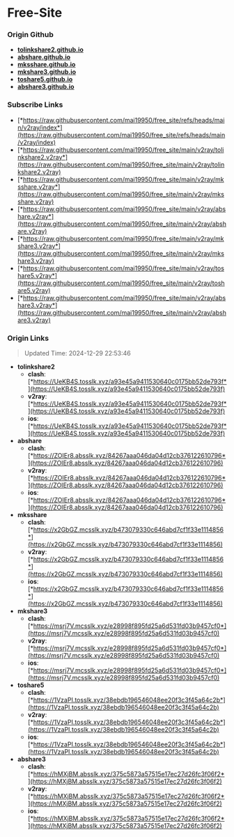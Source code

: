 # Free-Site

### Origin Github

- [**tolinkshare2.github.io**](https://github.com/tolinkshare2/tolinkshare2.github.io)
- [**abshare.github.io**](https://github.com/abshare/abshare.github.io)
- [**mksshare.github.io**](https://github.com/mksshare/mksshare.github.io)
- [**mkshare3.github.io**](https://github.com/mkshare3/mkshare3.github.io)
- [**toshare5.github.io**](https://github.com/toshare5/toshare5.github.io)
- [**abshare3.github.io**](https://github.com/abshare3/abshare3.github.io)

### Subscribe Links

- [*https://raw.githubusercontent.com/mai19950/free_site/refs/heads/main/v2ray/index*](https://raw.githubusercontent.com/mai19950/free_site/refs/heads/main/v2ray/index)
- [*https://raw.githubusercontent.com/mai19950/free_site/main/v2ray/tolinkshare2.v2ray*](https://raw.githubusercontent.com/mai19950/free_site/main/v2ray/tolinkshare2.v2ray)
- [*https://raw.githubusercontent.com/mai19950/free_site/main/v2ray/mksshare.v2ray*](https://raw.githubusercontent.com/mai19950/free_site/main/v2ray/mksshare.v2ray)
- [*https://raw.githubusercontent.com/mai19950/free_site/main/v2ray/abshare.v2ray*](https://raw.githubusercontent.com/mai19950/free_site/main/v2ray/abshare.v2ray)
- [*https://raw.githubusercontent.com/mai19950/free_site/main/v2ray/mkshare3.v2ray*](https://raw.githubusercontent.com/mai19950/free_site/main/v2ray/mkshare3.v2ray)
- [*https://raw.githubusercontent.com/mai19950/free_site/main/v2ray/toshare5.v2ray*](https://raw.githubusercontent.com/mai19950/free_site/main/v2ray/toshare5.v2ray)
- [*https://raw.githubusercontent.com/mai19950/free_site/main/v2ray/abshare3.v2ray*](https://raw.githubusercontent.com/mai19950/free_site/main/v2ray/abshare3.v2ray)

### Origin Links

> Updated Time: 2024-12-29 22:53:46

- **tolinkshare2**
  - **clash**: [*https://UeKB4S.tosslk.xyz/a93e45a9411530640c0175bb52de793f*](https://UeKB4S.tosslk.xyz/a93e45a9411530640c0175bb52de793f)
  - **v2ray**: [*https://UeKB4S.tosslk.xyz/a93e45a9411530640c0175bb52de793f*](https://UeKB4S.tosslk.xyz/a93e45a9411530640c0175bb52de793f)
  - **ios**: [*https://UeKB4S.tosslk.xyz/a93e45a9411530640c0175bb52de793f*](https://UeKB4S.tosslk.xyz/a93e45a9411530640c0175bb52de793f)
- **abshare**
  - **clash**: [*https://ZOIEr8.absslk.xyz/84267aaa046da04d12cb376122610796*](https://ZOIEr8.absslk.xyz/84267aaa046da04d12cb376122610796)
  - **v2ray**: [*https://ZOIEr8.absslk.xyz/84267aaa046da04d12cb376122610796*](https://ZOIEr8.absslk.xyz/84267aaa046da04d12cb376122610796)
  - **ios**: [*https://ZOIEr8.absslk.xyz/84267aaa046da04d12cb376122610796*](https://ZOIEr8.absslk.xyz/84267aaa046da04d12cb376122610796)
- **mksshare**
  - **clash**: [*https://x2GbGZ.mcsslk.xyz/b473079330c646abd7cf1f33e1114856*](https://x2GbGZ.mcsslk.xyz/b473079330c646abd7cf1f33e1114856)
  - **v2ray**: [*https://x2GbGZ.mcsslk.xyz/b473079330c646abd7cf1f33e1114856*](https://x2GbGZ.mcsslk.xyz/b473079330c646abd7cf1f33e1114856)
  - **ios**: [*https://x2GbGZ.mcsslk.xyz/b473079330c646abd7cf1f33e1114856*](https://x2GbGZ.mcsslk.xyz/b473079330c646abd7cf1f33e1114856)
- **mkshare3**
  - **clash**: [*https://msrj7V.mcsslk.xyz/e28998f895fd25a6d531fd03b9457cf0*](https://msrj7V.mcsslk.xyz/e28998f895fd25a6d531fd03b9457cf0)
  - **v2ray**: [*https://msrj7V.mcsslk.xyz/e28998f895fd25a6d531fd03b9457cf0*](https://msrj7V.mcsslk.xyz/e28998f895fd25a6d531fd03b9457cf0)
  - **ios**: [*https://msrj7V.mcsslk.xyz/e28998f895fd25a6d531fd03b9457cf0*](https://msrj7V.mcsslk.xyz/e28998f895fd25a6d531fd03b9457cf0)
- **toshare5**
  - **clash**: [*https://1VzaPI.tosslk.xyz/38ebdb196546048ee20f3c3f45a64c2b*](https://1VzaPI.tosslk.xyz/38ebdb196546048ee20f3c3f45a64c2b)
  - **v2ray**: [*https://1VzaPI.tosslk.xyz/38ebdb196546048ee20f3c3f45a64c2b*](https://1VzaPI.tosslk.xyz/38ebdb196546048ee20f3c3f45a64c2b)
  - **ios**: [*https://1VzaPI.tosslk.xyz/38ebdb196546048ee20f3c3f45a64c2b*](https://1VzaPI.tosslk.xyz/38ebdb196546048ee20f3c3f45a64c2b)
- **abshare3**
  - **clash**: [*https://hMXjBM.absslk.xyz/375c5873a57515e17ec27d26fc3f06f2*](https://hMXjBM.absslk.xyz/375c5873a57515e17ec27d26fc3f06f2)
  - **v2ray**: [*https://hMXjBM.absslk.xyz/375c5873a57515e17ec27d26fc3f06f2*](https://hMXjBM.absslk.xyz/375c5873a57515e17ec27d26fc3f06f2)
  - **ios**: [*https://hMXjBM.absslk.xyz/375c5873a57515e17ec27d26fc3f06f2*](https://hMXjBM.absslk.xyz/375c5873a57515e17ec27d26fc3f06f2)
